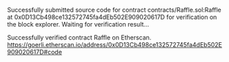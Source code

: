 Successfully submitted source code for contract
contracts/Raffle.sol:Raffle at 0x0D13Cb498ce132572745fa4dEb502E909020617D
for verification on the block explorer. Waiting for verification result...

Successfully verified contract Raffle on Etherscan.
https://goerli.etherscan.io/address/0x0D13Cb498ce132572745fa4dEb502E909020617D#code
